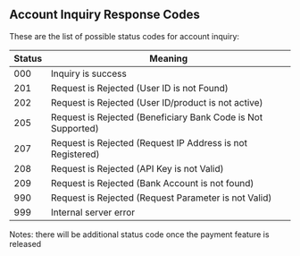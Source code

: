 ## Account Inquiry Response Codes

These are the list of possible status codes for account inquiry:

Status | Meaning
------ | -------
000 | Inquiry is success
201 | Request is Rejected (User ID is not Found)
202 | Request is Rejected (User ID/product is not active)
205 | Request is Rejected (Beneficiary Bank Code is Not Supported)
207 | Request is Rejected (Request IP Address is not Registered)
208 | Request is Rejected (API Key is not Valid)
209 | Request is Rejected (Bank Account is not found)
990 | Request is Rejected (Request Parameter is not Valid)
999 | Internal server error

Notes: there will be additional status code once the payment feature is released